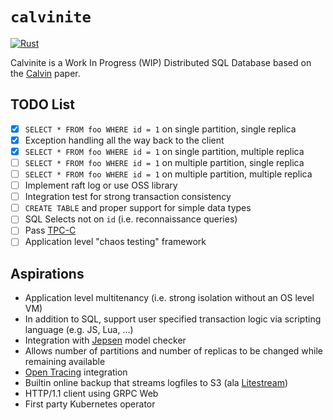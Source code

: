 # `calvinite`

[![Rust](https://github.com/epellis/calvinite/actions/workflows/rust.yml/badge.svg)](https://github.com/epellis/calvinite/actions/workflows/rust.yml)

Calvinite is a Work In Progress (WIP) Distributed SQL Database based on
the [Calvin](http://cs.yale.edu/homes/thomson/publications/calvin-sigmod12.pdf) paper.

## TODO List

- [x] `SELECT * FROM foo WHERE id = 1` on single partition, single replica
- [x] Exception handling all the way back to the client
- [x] `SELECT * FROM foo WHERE id = 1` on single partition, multiple replica
- [ ] `SELECT * FROM foo WHERE id = 1` on multiple partition, single replica
- [ ] `SELECT * FROM foo WHERE id = 1` on multiple partition, multiple replica
- [ ] Implement raft log or use OSS library
- [ ] Integration test for strong transaction consistency
- [ ] `CREATE TABLE` and proper support for simple data types
- [ ] SQL Selects not on `id` (i.e. reconnaissance queries)
- [ ] Pass [TPC-C](https://tpc.org/tpcc/default5.asp)
- [ ] Application level "chaos testing" framework

## Aspirations

- Application level multitenancy (i.e. strong isolation without an OS level VM)
- In addition to SQL, support user specified transaction logic via scripting language (e.g. JS, Lua, ...)
- Integration with [Jepsen](https://github.com/jepsen-io/jepsen) model checker
- Allows number of partitions and number of replicas to be changed while remaining available
- [Open Tracing](https://opentracing.io/) integration
- Builtin online backup that streams logfiles to S3 (ala [Litestream](https://litestream.io/))
- HTTP/1.1 client using GRPC Web
- First party Kubernetes operator
